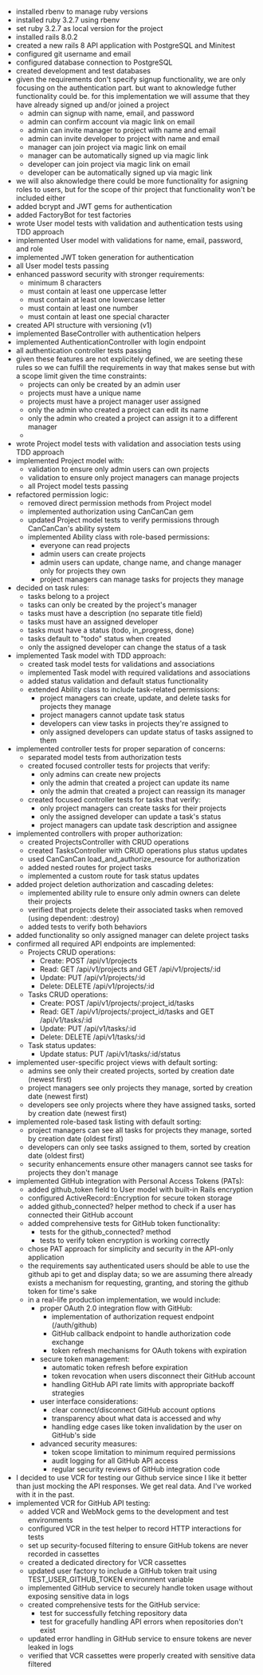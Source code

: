 - installed rbenv to manage ruby versions
- installed ruby 3.2.7 using rbenv
- set ruby 3.2.7 as local version for the project
- installed rails 8.0.2
- created a new rails 8 API application with PostgreSQL and Minitest
- configured git username and email
- configured database connection to PostgreSQL
- created development and test databases
- given the requirements don't specify signup functionality, we are only focusing on the authentication part. but want to aknowledge futher functionality could be. for this implementation we will assume that they have already signed up and/or joined a project
    - admin can signup with name, email, and password
    - admin can confirm account via magic link on email
    - admin can invite manager to project with name and email
    - admin can invite developer to project with name and email
    - manager can join project via magic link on email
    - manager can be automatically signed up via magic link
    - developer can join project via magic link on email
    - developer can be automatically signed up via magic link
- we will also aknowledge there could be more functionality for asigning roles to users, but for the scope of thir project that functionality won't be included either
- added bcrypt and JWT gems for authentication
- added FactoryBot for test factories
- wrote User model tests with validation and authentication tests using TDD approach
- implemented User model with validations for name, email, password, and role
- implemented JWT token generation for authentication
- all User model tests passing
- enhanced password security with stronger requirements:
  - minimum 8 characters
  - must contain at least one uppercase letter
  - must contain at least one lowercase letter
  - must contain at least one number
  - must contain at least one special character
- created API structure with versioning (v1)
- implemented BaseController with authentication helpers
- implemented AuthenticationController with login endpoint
- all authentication controller tests passing
- given these features are not explicitely defined, we are seeting these rules so we can fulfill the requirements in way that makes sense but with a scope limit given the time constraints:
    - projects can only be created by an admin user
    - projects must have a unique name
    - projects must have a project manager user assigned
    - only the admin who created a project can edit its name
    - only the admin who created a project can assign it to a different manager
    - 
- wrote Project model tests with validation and association tests using TDD approach
- implemented Project model with:
  - validation to ensure only admin users can own projects
  - validation to ensure only project managers can manage projects
  - all Project model tests passing
- refactored permission logic:
  - removed direct permission methods from Project model
  - implemented authorization using CanCanCan gem
  - updated Project model tests to verify permissions through CanCanCan's ability system
  - implemented Ability class with role-based permissions:
    - everyone can read projects
    - admin users can create projects
    - admin users can update, change name, and change manager only for projects they own
    - project managers can manage tasks for projects they manage
- decided on task rules:
  - tasks belong to a project
  - tasks can only be created by the project's manager
  - tasks must have a description (no separate title field)
  - tasks must have an assigned developer
  - tasks must have a status (todo, in_progress, done)
  - tasks default to "todo" status when created
  - only the assigned developer can change the status of a task
- implemented Task model with TDD approach:
  - created task model tests for validations and associations
  - implemented Task model with required validations and associations
  - added status validation and default status functionality
  - extended Ability class to include task-related permissions:
    - project managers can create, update, and delete tasks for projects they manage
    - project managers cannot update task status
    - developers can view tasks in projects they're assigned to
    - only assigned developers can update status of tasks assigned to them
- implemented controller tests for proper separation of concerns:
  - separated model tests from authorization tests
  - created focused controller tests for projects that verify:
    - only admins can create new projects
    - only the admin that created a project can update its name
    - only the admin that created a project can reassign its manager
  - created focused controller tests for tasks that verify:
    - only project managers can create tasks for their projects
    - only the assigned developer can update a task's status
    - project managers can update task description and assignee
- implemented controllers with proper authorization:
  - created ProjectsController with CRUD operations
  - created TasksController with CRUD operations plus status updates
  - used CanCanCan load_and_authorize_resource for authorization
  - added nested routes for project tasks
  - implemented a custom route for task status updates
- added project deletion authorization and cascading deletes:
  - implemented ability rule to ensure only admin owners can delete their projects
  - verified that projects delete their associated tasks when removed (using dependent: :destroy)
  - added tests to verify both behaviors
- added functionality so only assigned manager can delete project tasks
- confirmed all required API endpoints are implemented:
  - Projects CRUD operations:
    - Create: POST /api/v1/projects
    - Read: GET /api/v1/projects and GET /api/v1/projects/:id
    - Update: PUT /api/v1/projects/:id
    - Delete: DELETE /api/v1/projects/:id
  - Tasks CRUD operations:
    - Create: POST /api/v1/projects/:project_id/tasks
    - Read: GET /api/v1/projects/:project_id/tasks and GET /api/v1/tasks/:id
    - Update: PUT /api/v1/tasks/:id
    - Delete: DELETE /api/v1/tasks/:id
  - Task status updates:
    - Update status: PUT /api/v1/tasks/:id/status
- implemented user-specific project views with default sorting:
  - admins see only their created projects, sorted by creation date (newest first)
  - project managers see only projects they manage, sorted by creation date (newest first)
  - developers see only projects where they have assigned tasks, sorted by creation date (newest first)
- implemented role-based task listing with default sorting:
  - project managers can see all tasks for projects they manage, sorted by creation date (oldest first)
  - developers can only see tasks assigned to them, sorted by creation date (oldest first)
  - security enhancements ensure other managers cannot see tasks for projects they don't manage
- implemented GitHub integration with Personal Access Tokens (PATs):
  - added github_token field to User model with built-in Rails encryption
  - configured ActiveRecord::Encryption for secure token storage
  - added github_connected? helper method to check if a user has connected their GitHub account
  - added comprehensive tests for GitHub token functionality:
    - tests for the github_connected? method
    - tests to verify token encryption is working correctly
  - chose PAT approach for simplicity and security in the API-only application
  - the requirements say authenticated users should be able to use the github api to get and display data; so we are assuming there already exists a mechanism for requesting, granting, and storing the github token for time's sake
  - in a real-life production implementation, we would include:
    - proper OAuth 2.0 integration flow with GitHub:
      - implementation of authorization request endpoint (/auth/github)
      - GitHub callback endpoint to handle authorization code exchange
      - token refresh mechanisms for OAuth tokens with expiration
    - secure token management:
      - automatic token refresh before expiration
      - token revocation when users disconnect their GitHub account
      - handling GitHub API rate limits with appropriate backoff strategies
    - user interface considerations:
      - clear connect/disconnect GitHub account options
      - transparency about what data is accessed and why
      - handling edge cases like token invalidation by the user on GitHub's side
    - advanced security measures:
      - token scope limitation to minimum required permissions
      - audit logging for all GitHub API access
      - regular security reviews of GitHub integration code
- I decided to use VCR for testing our Github service since I like it better than just mocking the API responses. We get real data. And I've worked with it in the past.
- implemented VCR for GitHub API testing:
  - added VCR and WebMock gems to the development and test environments
  - configured VCR in the test helper to record HTTP interactions for tests
  - set up security-focused filtering to ensure GitHub tokens are never recorded in cassettes
  - created a dedicated directory for VCR cassettes
  - updated user factory to include a GitHub token trait using TEST_USER_GITHUB_TOKEN environment variable
  - implemented GitHub service to securely handle token usage without exposing sensitive data in logs
  - created comprehensive tests for the GitHub service:
    - test for successfully fetching repository data
    - test for gracefully handling API errors when repositories don't exist
  - updated error handling in GitHub service to ensure tokens are never leaked in logs
  - verified that VCR cassettes were properly created with sensitive data filtered
